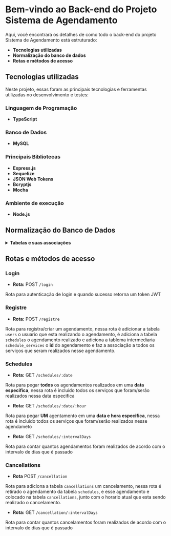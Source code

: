 # Bem-vindo ao Back-end do Projeto Sistema de Agendamento

Aqui, você encontrará os detalhes de como todo o back-end do projeto Sistema de Agendamento está estruturado:
- **Tecnologias utilizadas**
- **Normalização do banco de dados**
- **Rotas e métodos de acesso**

## Tecnologias utilizadas

Neste projeto, essas foram as principais tecnologias e ferramentas utilizadas no desenvolvimento e testes:

### Linguagem de Programação
- **TypeScript**
  
### Banco de Dados
- **MySQL** 

### Principais Bibliotecas

- **Express.js**
- **Sequelize**
- **JSON Web Tokens**
- **Bcryptjs**
- **Mocha**

### Ambiente de execução
- **Node.js**

## Normalização do Banco de Dados

<details>
  <summary><strong>Tabelas e suas associações</strong></summary>
  
- **Tabela de Usuários**

  - `Nome da Tabela`: **'users'**
  - `user_id` (Chave Primária)
  - `name` (Nome do usuário)
  - `phone` (Número de telefone)

- **Tabela de Serviços**

  - `Nome da Tabela`: **'services'**
  - `service_id` (Chave Primária)
  - `service` (Nome do serviço)
  - `price` (Preço do serviço)
  - `duration` (Duração do serviço)

- **Tabela de Agendamentos**

  - `Nome da Tabela`: **'schedules'**
  - `schedule_id` (Chave Primária)
  - `user_id` (Chave Estrangeira referenciando a tabela de Usuários)
  - `date` (Data do agendamento)
  - `hour` (Hora do agendamento)

- **Tabela de Agendamentos_Serviços (Tabela de Junção)**

  - `Nome da Tabela`: **'schedule_services'**
  - `id`
  - `schedule_id` (Chave Estrangeira referenciando a tabela de Agendamentos)
  - `service_id` (Chave Estrangeira referenciando a tabela de Serviços)

- **Tabela de Cancelamentos**

  - `Nome da Tabela`: **'cancellations'**
  - `cancellation_id` (Chave Primária)
  - `user_id` (Chave Estrangeira referenciando a tabela de Usuários)
  - `schedule_id` (Chave Estrangeira referenciando a tabela de Agendamentos_Serviços)
  - `dateSchedule` (Data que seria o agendamento)

- **Tabela de Barbeiros**

  - `Nome da Tabela`: **'barber_users'**
  - `barber_id` (Chave Primária)
  - `name` (Nome do barbeiro)
  - `email` (E-mail de login do barbeiro)
  - `password` (Senha de login do barbeiro)
</details>

## Rotas e métodos de acesso

### Login

- **Rota:** POST `/login` 

Rota para autenticação de login e quando sucesso retorna um token JWT

### Registre

- **Rota:** POST `/registre`
  
Rota para registra/criar um agendamento, nessa rota é adicionar a tabela `users` o usuario que esta realizando o agendamento,
 é adiciona a tabela `schedules` o agendamento realizado e adiciona a tablema intermediaria `schedule_services` o **id** do 
 agendamento e faz a associação a todos os serviços que seram realizados nesse agendamento.

### Schedules

- **Rota:** GET `/schedules/:date`

Rota para pegar **todos** os agendamentos realizados em uma **data especifica**, 
nessa rota é incluido todos os serviços que foram/serão realizados nessa data especifica

- **Rota:** GET `/schedules/:date/:hour`

Rota para pegar **UM** agentamento em uma **data e hora especifica**, nessa rota é 
incluido todos os serviços que foram/serão realizados nesse agendameto

- **Rota:** GET `/schedules/:intervalDays`
  
Rota para contar quantos agendamentos foram realizados de acordo com o intervalo de dias que é passado 

### Cancellations

- **Rota** POST `/cancellation`

Rota para adiciona a tabela `cancellations` um cancelamento, nessa rota é retirado o agendamento da tabela `schedules`, 
e esse agendamento e colocado na tabela `cancellations`, junto com o horario atual que esta sendo realizado o cancelamento.

- **Rota:** GET `/cancellation/:intervalDays`
  
Rota para contar quantos cancelamentos foram realizados de acordo com o intervalo de dias que é passado 
